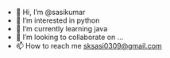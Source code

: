 - 👋 Hi, I’m @sasikumar
- 👀 I’m interested in python
- 🌱 I’m currently learning java
- 💞️ I’m looking to collaborate on ...
- 📫 How to reach me sksasi0309@gmail.com

<!---
sksasi0309/sksasi0309 is a ✨ special ✨ repository because its `README.md` (this file) appears on your GitHub profile.
You can click the Preview link to take a look at your changes.
--->

